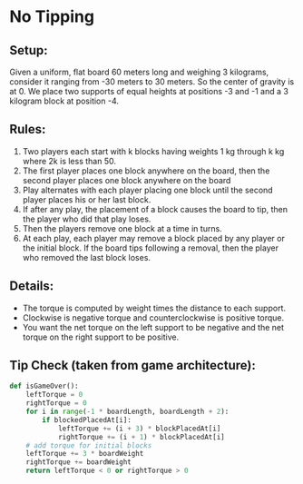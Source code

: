 # No Tipping

## Setup:

Given a uniform, flat board 60 meters long and weighing 3 kilograms, consider it ranging from -30 meters to 30 meters. So the center of gravity is at 0. We place two supports of equal heights at positions -3 and -1 and a 3 kilogram block at position -4.

## Rules:
1. Two players each start with k blocks having weights 1 kg through k kg where 2k is less than 50. 
2. The first player places one block anywhere on the board, then the second player places one block anywhere on the board
3. Play alternates with each player placing one block until the second player places his or her last block.
4. If after any play, the placement of a block causes the board to tip, then the player who did that play loses.
5. Then the players remove one block at a time in turns. 
6. At each play, each player may remove a block placed by any player or the initial block. If the board tips following a removal, then the player who removed the last block loses.

## Details:

* The torque is computed by weight times the distance to each support. 
* Clockwise is negative torque and counterclockwise is positive torque. 
* You want the net torque on the left support to be negative and the net torque on the right support to be positive. 

## Tip Check (taken from game architecture):

```python
def isGameOver():
    leftTorque = 0
    rightTorque = 0
    for i in range(-1 * boardLength, boardLength + 2):
        if blockedPlacedAt[i]:
            leftTorque += (i + 3) * blockPlacedAt[i]
            rightTorque += (i + 1) * blockPlacedAt[i]
    # add torque for initial blocks
    leftTorque += 3 * boardWeight
    rightTorque += boardWeight
    return leftTorque < 0 or rightTorque > 0
```